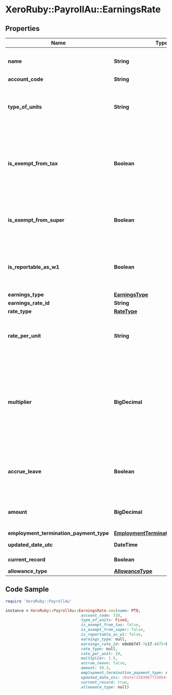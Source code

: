# XeroRuby::PayrollAu::EarningsRate

## Properties

Name | Type | Description | Notes
------------ | ------------- | ------------- | -------------
**name** | **String** | Name of the earnings rate (max length &#x3D; 100) | [optional] 
**account_code** | **String** | See Accounts | [optional] 
**type_of_units** | **String** | Type of units used to record earnings (max length &#x3D; 50). Only When RateType is RATEPERUNIT | [optional] 
**is_exempt_from_tax** | **Boolean** | Most payments are subject to tax, so you should only set this value if you are sure that a payment is exempt from PAYG withholding | [optional] 
**is_exempt_from_super** | **Boolean** | See the ATO website for details of which payments are exempt from SGC | [optional] 
**is_reportable_as_w1** | **Boolean** | Boolean to determine if the earnings rate is reportable or exempt from W1 | [optional] 
**earnings_type** | [**EarningsType**](EarningsType.md) |  | [optional] 
**earnings_rate_id** | **String** | Xero identifier | [optional] 
**rate_type** | [**RateType**](RateType.md) |  | [optional] 
**rate_per_unit** | **String** | Default rate per unit (optional). Only applicable if RateType is RATEPERUNIT. | [optional] 
**multiplier** | **BigDecimal** | This is the multiplier used to calculate the rate per unit, based on the employee’s ordinary earnings rate. For example, for time and a half enter 1.5. Only applicable if RateType is MULTIPLE | [optional] 
**accrue_leave** | **Boolean** | Indicates that this earnings rate should accrue leave. Only applicable if RateType is MULTIPLE | [optional] 
**amount** | **BigDecimal** | Optional Amount for FIXEDAMOUNT RateType EarningsRate | [optional] 
**employment_termination_payment_type** | [**EmploymentTerminationPaymentType**](EmploymentTerminationPaymentType.md) |  | [optional] 
**updated_date_utc** | **DateTime** | Last modified timestamp | [optional] 
**current_record** | **Boolean** | Is the current record | [optional] 
**allowance_type** | [**AllowanceType**](AllowanceType.md) |  | [optional] 

## Code Sample

```ruby
require 'XeroRuby::PayrollAu'

instance = XeroRuby::PayrollAu::EarningsRate.new(name: PTO,
                                 account_code: 720,
                                 type_of_units: Fixed,
                                 is_exempt_from_tax: false,
                                 is_exempt_from_super: false,
                                 is_reportable_as_w1: false,
                                 earnings_type: null,
                                 earnings_rate_id: e0eb6747-7c17-4075-b804-989f8d4e5d39,
                                 rate_type: null,
                                 rate_per_unit: 10,
                                 multiplier: 1.5,
                                 accrue_leave: false,
                                 amount: 50.3,
                                 employment_termination_payment_type: null,
                                 updated_date_utc: /Date(1583967733054+0000)/,
                                 current_record: true,
                                 allowance_type: null)
```


